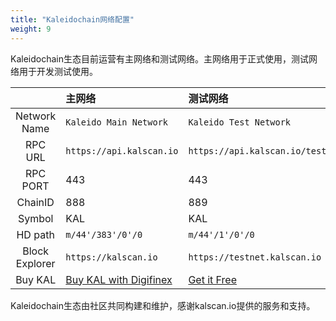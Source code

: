 ```yaml
---
title: "Kaleidochain网络配置"
weight: 9
---
```


Kaleidochain生态目前运营有主网络和测试网络。主网络用于正式使用，测试网络用于开发测试使用。

|                 | 主网络                                                                   | 测试网络                                             |
| :-------------: | :--------------------                                                    | :-----------------------------                       |
| Network Name    | `Kaleido Main Network`                                                   | `Kaleido Test Network`                               |
| RPC URL         | `https://api.kalscan.io`                                                 | `https://api.kalscan.io/testnet`                    |
| RPC PORT        | 443                                                                      | 443                                                  |
| ChainID         | 888                                                                      | 889                                                  |
| Symbol          | KAL                                                                      | KAL                                                  |
| HD path         | `m/44'/383'/0'/0`                                                        | `m/44'/1'/0'/0`                                      |
| Block Explorer  | `https://kalscan.io`                                                     | `https://testnet.kalscan.io`                         |
| Buy KAL         | [Buy KAL with Digifinex](https://www.digifinex.vip/zh-cn/trade/USDT/KAL) | [Get it Free](http://faucet-testnet.kalscan.io)      |

Kaleidochain生态由社区共同构建和维护，感谢kalscan.io提供的服务和支持。


